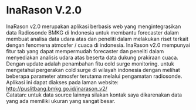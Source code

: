 # InaRason V.2.0
InaRason v2.0 merupakan aplikasi berbasis web yang mengintegrasikan data Radiosonde BMKG di Indonesia untuk membantu forecaster dalam membuat analisa data udara atas dan peneliti dalam melakukan riset terkait dengan fenomena atmosfer / cuaca di indonesia. InaRason v2.0 mempunyai fitur tab yang dapat mempermudah forecaster dan peneliti dalam menyediakan analisis udara atas beserta data dukung prakiraan cuaca. Dengan update adalah penambahan fitu cold surge monitoring. untuk mengetahui pergerakan cold surge di wilayah indonesia dengan melihat beberapa parameter atmosfer terutama melalui pengamatan radiosonde.  
Aplikasi ini dapat diakses pada laman website: http://puslitbang.bmkg.go.id/inarason_v2/  
Catatan: untuk data source lainnya silakan kontak saya dikarenakan data yang ada memiliki ukuran yang sangat besar.
